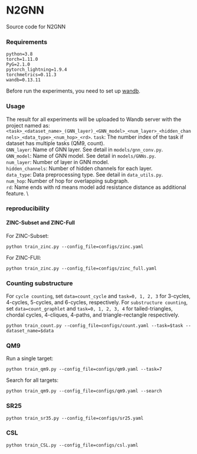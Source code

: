 # N2GNN
 Source code for N2GNN

### Requirements
```
python=3.8
torch=1.11.0
PyG=2.1.0
pytorch_lightning=1.9.4
torchmetrics=0.11.3
wandb=0.13.11
```
Before run the experiments, you need to set up [wandb](https://docs.wandb.ai/quickstart#1.-set-up-wandb). 

### Usage
The result for all experiments will be uploaded to Wandb server with the project named as: 
`<task>_<dataset_name>_(GNN_layer)_<GNN_model>_<num_layer>_<hidden_channels>_<data_type>_<num_hop>_<rd>`.
`task`: The number index of the task if dataset has multiple tasks (QM9, count).\
`GNN_layer`: Name of GNN layer. See detail in `models/gnn_conv.py`.\
`GNN_model`: Name of GNN model. See detail in `models/GNNs.py`.\
`num_layer`: Number of layer in GNN model.\
`hidden_channels`: Number of hidden channels for each layer.\
`data_type`: Data preprocessing type. See detail in `data_utils.py`.\
`num_hop`: Number of hop for overlapping subgraph.\
`rd`: Name ends with rd means model add resistance distance as additional feature. \

### reproducibility
#### ZINC-Subset and ZINC-Full
For ZINC-Subset:
```
python train_zinc.py --config_file=configs/zinc.yaml
```
For ZINC-FUll:
```
python train_zinc.py --config_file=configs/zinc_full.yaml
```

### Counting substructure
For `cycle counting`, set `data=count_cycle` and `task=0, 1, 2, 3` for 3-cycles, 4-cycles, 5-cycles, and 6-cycles, respectively.
For `substructure counting`, set `data=count_graphlet` and `task=0, 1, 2, 3, 4` for tailed-triangles, chordal cycles, 4-cliques, 4-paths, and triangle-rectangle respectively.
```
python train_count.py --config_file=configs/count.yaml --task=$task --dataset_name=$data
```

### QM9
Run a single target:
```
python train_qm9.py --config_file=configs/qm9.yaml --task=7
```
Search for all targets:
```
python train_qm9.py --config_file=configs/qm9.yaml --search
```

### SR25
```
python train_sr35.py --config_file=configs/sr25.yaml
```

### CSL
```
python train_CSL.py --config_file=configs/csl.yaml
```